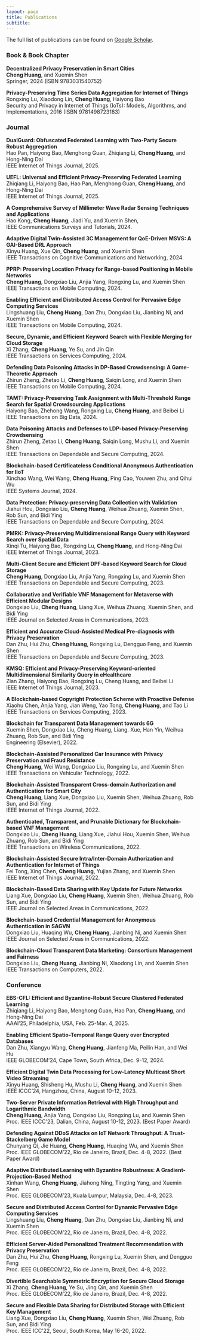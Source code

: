 ```yaml
---
layout: page
title: Publications
subtitle:
---
```


The full list of publications can be found on <a href="https://scholar.google.com/citations?user=kLltut4AAAAJ&hl=en" target="_blank">Google Scholar</a>.

### Book & Book Chapter

<b>Decentralized Privacy Preservation in Smart Cities</b><br/>
**Cheng Huang**, and Xuemin Shen<br/>
Springer, 2024 (ISBN 9783031540752)

<b>Privacy-Preserving Time Series Data Aggregation for Internet of Things</b><br/>
Rongxing Lu, Xiaodong Lin, **Cheng Huang**, Haiyong Bao<br/>
Security and Privacy in Internet of Things (IoTs): Models, Algorithms, and Implementations, 2016 (ISBN 9781498723183)

### Journal

<b>DualGuard: Obfuscated Federated Learning with Two-Party Secure Robust Aggregation</b><br/>
Hao Pan, Haiyong Bao, Menghong Guan, Zhiqiang Li, **Cheng Huang**, and Hong-Ning Dai<br/>
IEEE Internet of Things Journal, 2025.

<b>UEFL: Universal and Efficient Privacy-Preserving Federated Learning</b><br/>
Zhiqiang Li, Haiyong Bao, Hao Pan, Menghong Guan, **Cheng Huang**, and Hong-Ning Dai<br/>
IEEE Internet of Things Journal, 2025.

<b>A Comprehensive Survey of Millimeter Wave Radar Sensing Techniques and Applications</b><br/>
Hao Kong, **Cheng Huang**, Jiadi Yu, and Xuemin Shen,<br/>
IEEE Communications Surveys and Tutorials, 2024.

<b>Adaptive Digital Twin-Assisted 3C Management for QoE-Driven MSVS: A GAI-Based DRL Approach</b><br/>
Xinyu Huang, Xue Qin, **Cheng Huang**, and Xuemin Shen<br/>
IEEE Transactions on Cognitive Communications and Networking, 2024.

<b>PPRP: Preserving Location Privacy for Range-based Positioning in Mobile Networks</b><br/>
**Cheng Huang**, Dongxiao Liu, Anjia Yang, Rongxing Lu, and Xuemin Shen<br/>
IEEE Transactions on Mobile Computing, 2024.

<b>Enabling Efficient and Distributed Access Control for Pervasive Edge Computing Services</b><br/>
Lingshuang Liu, **Cheng Huang**, Dan Zhu, Dongxiao Liu, Jianbing Ni, and Xuemin Shen<br/>
IEEE Transactions on Mobile Computing, 2024.

<b>Secure, Dynamic, and Efficient Keyword Search with Flexible Merging for Cloud Storage</b><br/>
Xi Zhang, **Cheng Huang**, Ye Su, and Jin Qin<br/>
IEEE Transactions on Services Computing, 2024.

<b>Defending Data Poisoning Attacks in DP-Based Crowdsensing: A Game-Theoretic Approach</b><br/>
Zhirun Zheng, Zhetao Li, **Cheng Huang**, Saiqin Long, and Xuemin Shen<br/>
IEEE Transactions on Mobile Computing, 2024.

<b>TAMT: Privacy-Preserving Task Assignment with Multi-Threshold Range Search for Spatial Crowdsourcing Applications</b><br/>
Haiyong Bao, Zhehong Wang, Rongxing Lu, **Cheng Huang**, and Beibei Li<br/>
IEEE Transactions on Big Data, 2024.

<b>Data Poisoning Attacks and Defenses to LDP-based Privacy-Preserving Crowdsensing</b><br/>
Zhirun Zheng, Zetao Li, **Cheng Huang**, Saiqin Long, Mushu Li, and Xuemin Shen<br/>
IEEE Transactions on Dependable and Secure Computing, 2024.

<b>Blockchain-based Certificateless Conditional Anonymous Authentication for IIoT</b><br/>
Xinchao Wang, Wei Wang, **Cheng Huang**, Ping Cao, Youwen Zhu, and Qihui Wu<br/>
IEEE Systems Journal, 2024.

<b>Data Protection: Privacy-preserving Data Collection with Validation</b><br/>
Jiahui Hou, Dongxiao Liu, **Cheng Huang**, Weihua Zhuang, Xuemin Shen, Rob Sun, and Bidi Ying<br/>
IEEE Transactions on Dependable and Secure Computing, 2024.

<b>PMRK: Privacy-Preserving Multidimensional Range Query with Keyword Search over Spatial Data</b><br/>
Xinqi Tu, Haiyong Bao, Rongxing Lu, **Cheng Huang**, and Hong-Ning Dai<br/>
IEEE Internet of Things Journal, 2023.

<b>Multi-Client Secure and Efficient DPF-based Keyword Search for Cloud Storage</b><br/>
**Cheng Huang**, Dongxiao Liu, Anjia Yang, Rongxing Lu, and Xuemin Shen<br/>
IEEE Transactions on Dependable and Secure Computing, 2023.

<b>Collaborative and Verifiable VNF Management for Metaverse with Efficient Modular Designs</b><br/>
Dongxiao Liu, **Cheng Huang**, Liang Xue, Weihua Zhuang, Xuemin Shen, and Bidi Ying<br/>
IEEE Journal on Selected Areas in Communications, 2023.

<b>Efficient and Accurate Cloud-Assisted Medical Pre-diagnosis with Privacy Preservation</b><br/>
Dan Zhu, Hui Zhu, **Cheng Huang**, Rongxing Lu, Dengguo Feng, and Xuemin Shen<br/>
IEEE Transactions on Dependable and Secure Computing, 2023.

<b>KMSQ: Efficient and Privacy-Preserving Keyword-oriented Multidimensional Similarity Query in eHealthcare</b><br/>
Zian Zhang, Haiyong Bao, Rongxing Lu, Cheng Huang, and Beibei Li<br/>
IEEE Internet of Things Journal, 2023.

<b>A Blockchain-based Copyright Protection Scheme with Proactive Defense</b><br/>
Xiaohu Chen, Anjia Yang, Jian Weng, Yao Tong, **Cheng Huang**, and Tao Li<br/>
IEEE Transactions on Services Computing, 2023.

<b>Blockchain for Transparent Data Management towards 6G</b><br/>
Xuemin Shen, Dongxiao Liu, Cheng Huang, Liang. Xue, Han Yin, Weihua Zhuang, Rob Sun, and Bidi Ying<br/>
Engineering (Elsevier), 2022.

<b>Blockchain-Assisted Personalized Car Insurance with Privacy Preservation and Fraud Resistance</b><br/>
**Cheng Huang**, Wei Wang, Dongxiao Liu, Rongxing Lu, and Xuemin Shen<br/>
IEEE Transactions on Vehicular Technology, 2022.

<b>Blockchain-Assisted Transparent Cross-domain Authorization and Authentication for Smart City</b><br/>
**Cheng Huang**, Liang Xue, Dongxiao Liu, Xuemin Shen, Weihua Zhuang, Rob Sun, and Bidi Ying<br/>
IEEE Internet of Things Journal, 2022.

<b>Authenticated, Transparent, and Prunable Dictionary for Blockchain-based VNF Management</b><br/>
Dongxiao Liu, **Cheng Huang**, Liang Xue, Jiahui Hou, Xuemin Shen, Weihua Zhuang, Rob Sun, and Bidi Ying<br/>
IEEE Transactions on Wireless Communications, 2022.

<b>Blockchain-Assisted Secure Intra/Inter-Domain Authorization and Authentication for Internet of Things</b><br/>
Fei Tong, Xing Chen, **Cheng Huang**, Yujian Zhang, and Xuemin Shen<br/>
IEEE Internet of Things Journal, 2022.

<b>Blockchain-Based Data Sharing with Key Update for Future Networks</b><br/>
Liang Xue, Dongxiao Liu, **Cheng Huang**, Xuemin Shen, Weihua Zhuang, Rob Sun, and Bidi Ying<br/>
IEEE Journal on Selected Areas in Communications, 2022.

<b>Blockchain-based Credential Management for Anonymous Authentication in SAGVN</b><br/>
Dongxiao Liu, Huaqing Wu, **Cheng Huang**, Jianbing Ni, and Xuemin Shen<br/>
IEEE Journal on Selected Areas in Communications, 2022.

<b>Blockchain-Cloud Transparent Data Marketing: Consortium Management and Fairness</b><br/>
Dongxiao Liu, **Cheng Huang**, Jianbing Ni, Xiaodong Lin, and Xuemin Shen<br/>
IEEE Transactions on Computers, 2022.

### Conference
<b>EBS-CFL: Efficient and Byzantine-Robust Secure Clustered Federated Learning</b><br/>
Zhiqiang Li, Haiyong Bao, Menghong Guan, Hao Pan, **Cheng Huang**, and Hong-Ning Dai<br/>
AAAI’25, Philadelphia, USA, Feb. 25-Mar. 4, 2025.

<b>Enabling Efficient Spatio-Temporal Range Query over Encrypted Databases</b><br/>
Dan Zhu, Xiangyu Wang, **Cheng Huang**, Jianfeng Ma, Peilin Han, and Wei Hu<br/>
IEEE GLOBECOM’24, Cape Town, South Africa, Dec. 9-12, 2024.

<b>Efficient Digital Twin Data Processing for Low-Latency Multicast Short Video Streaming</b><br/>
Xinyu Huang, Shisheng Hu, Mushu Li, **Cheng Huang**, and Xuemin Shen<br/>
IEEE ICCC’24, Hangzhou, China, August 10-12, 2023.

<b>Two-Server Private Information Retrieval with High Throughput and Logarithmic Bandwidth</b><br/>
**Cheng Huang**, Anjia Yang, Dongxiao Liu, Rongxing Lu, and Xuemin Shen<br/>
Proc. IEEE ICCC’23, Dalian, China, August 10-12, 2023. (Best Paper Award)

<b>Defending Against DDoS Attacks on IoT Network Throughput: A Trust-Stackelberg Game Model</b><br/>
Chunyang Qi, Jie Huang, **Cheng Huang**, Huaqing Wu, and Xuemin Shen<br/>
Proc. IEEE GLOBECOM’22, Rio de Janeiro, Brazil, Dec. 4-8, 2022. (Best Paper Award)

<b>Adaptive Distributed Learning with Byzantine Robustness: A Gradient-Projection-Based Method</b><br/>
Xinhan Wang, **Cheng Huang**, Jiahong Ning, Tingting Yang, and Xuemin Shen<br/>
Proc. IEEE GLOBECOM’23, Kuala Lumpur, Malaysia, Dec. 4-8, 2023.

<b>Secure and Distributed Access Control for Dynamic Pervasive Edge Computing Services</b><br/>
Lingshuang Liu, **Cheng Huang**, Dan Zhu, Dongxiao Liu, Jianbing Ni, and Xuemin Shen<br/>
Proc. IEEE GLOBECOM’22, Rio de Janeiro, Brazil, Dec. 4-8, 2022.

<b>Efficient Server-Aided Personalized Treatment Recommendation with Privacy Preservation</b><br/>
Dan Zhu, Hui Zhu, **Cheng Huang**, Rongxing Lu, Xuemin Shen, and Dengguo Feng<br/>
Proc. IEEE GLOBECOM’22, Rio de Janeiro, Brazil, Dec. 4-8, 2022.

<b>Divertible Searchable Symmetric Encryption for Secure Cloud Storage</b><br/>
Xi Zhang, **Cheng Huang**, Ye Su, Jing Qin, and Xuemin Shen<br/>
Proc. IEEE GLOBECOM’22, Rio de Janeiro, Brazil, Dec. 4-8, 2022.

<b>Secure and Flexible Data Sharing for Distributed Storage with Efficient Key Management</b><br/>
Liang Xue, Dongxiao Liu, **Cheng Huang**, Xuemin Shen, Wei Zhuang, Rob Sun, and Bidi Ying<br/>
Proc. IEEE ICC’22, Seoul, South Korea, May 16-20, 2022.